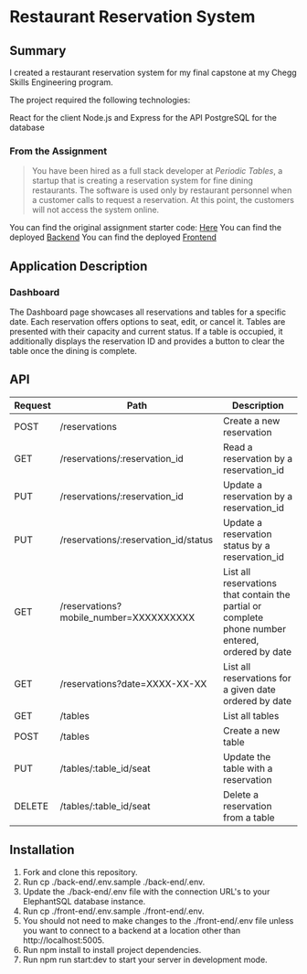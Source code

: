 # Restaurant Reservation System

## Summary

I created a restaurant reservation system for my final capstone at my Chegg Skills Engineering program.

The project required the following technologies:

React for the client
Node.js and Express for the API
PostgreSQL for the database

### From the Assignment

> You have been hired as a full stack developer at _Periodic Tables_, a startup that is creating a reservation system for fine dining restaurants.
> The software is used only by restaurant personnel when a customer calls to request a reservation.
> At this point, the customers will not access the system online.


You can find the original assignment starter code: [Here](https://github.com/Thinkful-Ed/starter-restaurant-reservation)
You can find the deployed [Backend](https://restaurantreservationsystembackend.onrender.com)
You can find the deployed [Frontend](https://restaurantreservationsystemfrontend.onrender.com)
## Application Description

### Dashboard 

The Dashboard page showcases all reservations and tables for a specific date. Each reservation offers options to seat, edit, or cancel it. Tables are presented with their capacity and current status. If a table is occupied, it additionally displays the reservation ID and provides a button to clear the table once the dining is complete.



## API

| Request | Path                                | Description                                                |
|---------|-------------------------------------|------------------------------------------------------------|
| POST    | /reservations                       | Create a new reservation                                   |
| GET     | /reservations/:reservation_id       | Read a reservation by a reservation_id                     |
| PUT     | /reservations/:reservation_id       | Update a reservation by a reservation_id                   |
| PUT     | /reservations/:reservation_id/status| Update a reservation status by a reservation_id             |
| GET     | /reservations?mobile_number=XXXXXXXXXX | List all reservations that contain the partial or complete phone number entered, ordered by date |
| GET     | /reservations?date=XXXX-XX-XX       | List all reservations for a given date ordered by date     |
| GET     | /tables                             | List all tables                                             |
| POST    | /tables                             | Create a new table                                         |
| PUT     | /tables/:table_id/seat              | Update the table with a reservation                        |
| DELETE  | /tables/:table_id/seat              | Delete a reservation from a table                          |


## Installation
1. Fork and clone this repository.
2. Run cp ./back-end/.env.sample ./back-end/.env.
3. Update the ./back-end/.env file with the connection URL's to your ElephantSQL database instance.
4. Run cp ./front-end/.env.sample ./front-end/.env.
5. You should not need to make changes to the ./front-end/.env file unless you want to connect to a backend at a location other than http://localhost:5005.
6. Run npm install to install project dependencies.
7. Run npm run start:dev to start your server in development mode.
